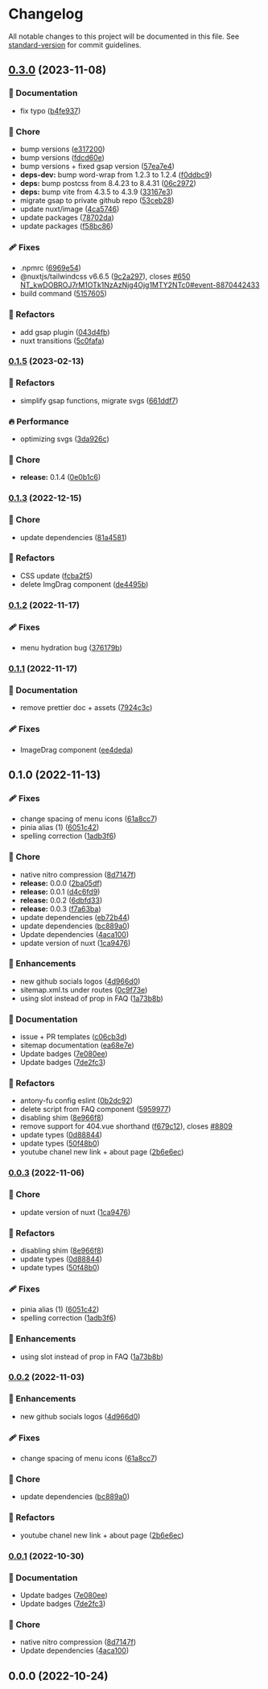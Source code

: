 # Changelog

All notable changes to this project will be documented in this file. See [standard-version](https://github.com/conventional-changelog/standard-version) for commit guidelines.

## [0.3.0](https://github.com/BenjaminOddou/portfolio/compare/v0.1.5...v0.3.0) (2023-11-08)


### 📖 Documentation

* fix typo ([b4fe937](https://github.com/BenjaminOddou/portfolio/commits/b4fe93735fe55f52f9f472725fa486f71a648bd6))


### 🏡 Chore

* bump versions ([e317200](https://github.com/BenjaminOddou/portfolio/commits/e31720085c41b6d1cb4d116169f6e7cd79f69f72))
* bump versions ([fdcd60e](https://github.com/BenjaminOddou/portfolio/commits/fdcd60e5c7721bae35a5a2422b962524486ab821))
* bump versions + fixed gsap version ([57ea7e4](https://github.com/BenjaminOddou/portfolio/commits/57ea7e496d27ba4ed932f06ca0b25717afe582cf))
* **deps-dev:** bump word-wrap from 1.2.3 to 1.2.4 ([f0ddbc9](https://github.com/BenjaminOddou/portfolio/commits/f0ddbc9fd985f445699fe3e30faf3ab55f889637))
* **deps:** bump postcss from 8.4.23 to 8.4.31 ([06c2972](https://github.com/BenjaminOddou/portfolio/commits/06c297222aac9d05a65dcd2a2ad3fce301605362))
* **deps:** bump vite from 4.3.5 to 4.3.9 ([33167e3](https://github.com/BenjaminOddou/portfolio/commits/33167e32e441e686b470617b4105d5bc66a82c7e))
* migrate gsap to private github repo ([53ceb28](https://github.com/BenjaminOddou/portfolio/commits/53ceb2805e9c3fe5ffef91dfee021ff74514b7db))
* update nuxt/image ([4ca5746](https://github.com/BenjaminOddou/portfolio/commits/4ca57463f64b40ee987180fcd74d78784366877d))
* update packages ([78702da](https://github.com/BenjaminOddou/portfolio/commits/78702dab829bdee584dce188914deef7c6b92ddd))
* update packages ([f58bc86](https://github.com/BenjaminOddou/portfolio/commits/f58bc86259a110760dc68e7eab5e923c4e729394))


### 🩹 Fixes

* .npmrc ([6969e54](https://github.com/BenjaminOddou/portfolio/commits/6969e54ccafb67fa81f958785727dc0531ce714f))
* @nuxtjs/tailwindcss v6.6.5 ([9c2a297](https://github.com/BenjaminOddou/portfolio/commits/9c2a297968e82fb3166d797df875cd92c040919f)), closes [#650](https://github.com/BenjaminOddou/portfolio/issues/650) [NT_kwDOBROJ7rM1OTk1NzAzNjg4Ojg1MTY2NTc0#event-8870442433](https://github.com/BenjaminOddou/NT_kwDOBROJ7rM1OTk1NzAzNjg4Ojg1MTY2NTc0/issues/event-8870442433)
* build command ([5157605](https://github.com/BenjaminOddou/portfolio/commits/51576053efc45a8e2655282625d22783c5307a49))


### 💅 Refactors

* add gsap plugin ([043d4fb](https://github.com/BenjaminOddou/portfolio/commits/043d4fb094b0a66684defcb1068091a183a3feab))
* nuxt transitions ([5c0fafa](https://github.com/BenjaminOddou/portfolio/commits/5c0fafa7e1a3cba0c0f00728c7e116d099807f80))

### [0.1.5](https://github.com/BenjaminOddou/portfolio/compare/v0.1.4...v0.1.5) (2023-02-13)


### 💅 Refactors

* simplify gsap functions, migrate svgs ([661ddf7](https://github.com/BenjaminOddou/portfolio/commits/661ddf7b95ad2399260139b534a1e3f88ba5cbd9))


### 🔥 Performance

* optimizing svgs ([3da926c](https://github.com/BenjaminOddou/portfolio/commits/3da926c413e54777b248ac367e56b64ccbc0e386))


### 🏡 Chore

* **release:** 0.1.4 ([0e0b1c6](https://github.com/BenjaminOddou/portfolio/commits/0e0b1c60ab78f90ae3a1890a251582f7ad28ac82))

### [0.1.3](https://github.com/BenjaminOddou/portfolio/compare/v0.1.2...v0.1.3) (2022-12-15)


### 🏡 Chore

* update dependencies ([81a4581](https://github.com/BenjaminOddou/portfolio/commits/81a45814ffb8f40230e0e0b7dd1661552e4158de))


### 💅 Refactors

* CSS update ([fcba2f5](https://github.com/BenjaminOddou/portfolio/commits/fcba2f5d4dc4ac1de7aa358b3e2705b238d28c82))
* delete ImgDrag component ([de4495b](https://github.com/BenjaminOddou/portfolio/commits/de4495b325e2b70ee558443bee84c17f84211aaf))

### [0.1.2](https://github.com/BenjaminOddou/portfolio/compare/v0.1.1...v0.1.2) (2022-11-17)


### 🩹 Fixes

* menu hydration bug ([376179b](https://github.com/BenjaminOddou/portfolio/commits/376179b566994048a9bc60bf183738736227f6cc))

### [0.1.1](https://github.com/BenjaminOddou/portfolio/compare/v0.1.0...v0.1.1) (2022-11-17)


### 📖 Documentation

* remove prettier doc + assets ([7924c3c](https://github.com/BenjaminOddou/portfolio/commits/7924c3c8e70542938e0a2eb1ddd1d579ea7144b1))


### 🩹 Fixes

* ImageDrag component ([ee4deda](https://github.com/BenjaminOddou/portfolio/commits/ee4dedafab5a30334be45b908ef74272f4da9591))

## 0.1.0 (2022-11-13)


### 🩹 Fixes

* change spacing of menu icons ([61a8cc7](https://github.com/BenjaminOddou/portfolio/commits/61a8cc736d2a6fc082ecd582dee413304380bddb))
* pinia alias (1) ([6051c42](https://github.com/BenjaminOddou/portfolio/commits/6051c4263ece21a7ce30cf8e050143b16b76fe30))
* spelling correction ([1adb3f6](https://github.com/BenjaminOddou/portfolio/commits/1adb3f62f9fcc0e1363c4c645a3444b5ac6e2296))


### 🏡 Chore

* native nitro compression ([8d7147f](https://github.com/BenjaminOddou/portfolio/commits/8d7147fae5ca36c201a955bbac600562f39e35da))
* **release:** 0.0.0 ([2ba05df](https://github.com/BenjaminOddou/portfolio/commits/2ba05df4f37c2d77dd130a5621c62483b5871809))
* **release:** 0.0.1 ([d4c6fd9](https://github.com/BenjaminOddou/portfolio/commits/d4c6fd98a0e2aec395cadb820b8b1647a69bc4c0))
* **release:** 0.0.2 ([6dbfd33](https://github.com/BenjaminOddou/portfolio/commits/6dbfd338d8459bbeceddfa07b5de305f0f7d10e2))
* **release:** 0.0.3 ([f7a63ba](https://github.com/BenjaminOddou/portfolio/commits/f7a63ba2132b3149096541b6d4d7b470af338044))
* update dependencies ([eb72b44](https://github.com/BenjaminOddou/portfolio/commits/eb72b44deec3373fa11ce7a0be121f3f37bee0fc))
* update dependencies ([bc889a0](https://github.com/BenjaminOddou/portfolio/commits/bc889a0c3ec743c39619a1b3ce5303bd93f21f22))
* Update dependencies ([4aca100](https://github.com/BenjaminOddou/portfolio/commits/4aca1000d790d46278781b65d43d70883f966100))
* update version of nuxt ([1ca9476](https://github.com/BenjaminOddou/portfolio/commits/1ca94763c97a56f5da807bafbc5929dd483fd8fb))


### 🚀 Enhancements

* new github socials logos ([4d966d0](https://github.com/BenjaminOddou/portfolio/commits/4d966d055ad6849db239fa14fe0e0f59ba9f1641))
* sitemap.xml.ts under routes ([0c9f73e](https://github.com/BenjaminOddou/portfolio/commits/0c9f73e48bd9c350eff297b01b5a2b534234120f))
* using slot instead of prop in FAQ ([1a73b8b](https://github.com/BenjaminOddou/portfolio/commits/1a73b8b6c7f14cea937c525db25b1cbeb22e675e))


### 📖 Documentation

* issue + PR templates ([c06cb3d](https://github.com/BenjaminOddou/portfolio/commits/c06cb3d7f7944a9beb0343ef453ea66b94908dcb))
* sitemap documentation ([ea68e7e](https://github.com/BenjaminOddou/portfolio/commits/ea68e7e152d9087ee0dacc5ddab816f3095fc97e))
* Update badges ([7e080ee](https://github.com/BenjaminOddou/portfolio/commits/7e080ee884439784c4c569e89ce88ca472d91dfb))
* Update badges ([7de2fc3](https://github.com/BenjaminOddou/portfolio/commits/7de2fc30a67e83090a729890b2430a8e517cd5a3))


### 💅 Refactors

* antony-fu config eslint ([0b2dc92](https://github.com/BenjaminOddou/portfolio/commits/0b2dc92d9577282d1875364337bdbbd64d755456))
* delete script from FAQ component ([5959977](https://github.com/BenjaminOddou/portfolio/commits/5959977a84aa301a2671b4749600477e9930137e))
* disabling shim ([8e966f8](https://github.com/BenjaminOddou/portfolio/commits/8e966f85df399720747695198c254c6a5dc37812))
* remove support for 404.vue shorthand ([f679c12](https://github.com/BenjaminOddou/portfolio/commits/f679c12471ae2263f4973d1fab7df6e0aefb90da)), closes [#8809](https://github.com/BenjaminOddou/portfolio/issues/8809)
* update types ([0d88844](https://github.com/BenjaminOddou/portfolio/commits/0d88844e5057821c15fc5222afadb803f43dfe8b))
* update types ([50f48b0](https://github.com/BenjaminOddou/portfolio/commits/50f48b0336328556dbe5d613aad565457c2f7df5))
* youtube chanel new link + about page ([2b6e6ec](https://github.com/BenjaminOddou/portfolio/commits/2b6e6ec40995127638fe92f97dfaf5ddaa811aa3))

### [0.0.3](https://github.com/BenjaminOddou/portfolio/compare/v0.0.2...v0.0.3) (2022-11-06)


### 🏡 Chore

* update version of nuxt ([1ca9476](https://github.com/BenjaminOddou/portfolio/commits/1ca94763c97a56f5da807bafbc5929dd483fd8fb))


### 💅 Refactors

* disabling shim ([8e966f8](https://github.com/BenjaminOddou/portfolio/commits/8e966f85df399720747695198c254c6a5dc37812))
* update types ([0d88844](https://github.com/BenjaminOddou/portfolio/commits/0d88844e5057821c15fc5222afadb803f43dfe8b))
* update types ([50f48b0](https://github.com/BenjaminOddou/portfolio/commits/50f48b0336328556dbe5d613aad565457c2f7df5))


### 🩹 Fixes

* pinia alias (1) ([6051c42](https://github.com/BenjaminOddou/portfolio/commits/6051c4263ece21a7ce30cf8e050143b16b76fe30))
* spelling correction ([1adb3f6](https://github.com/BenjaminOddou/portfolio/commits/1adb3f62f9fcc0e1363c4c645a3444b5ac6e2296))


### 🚀 Enhancements

* using slot instead of prop in FAQ ([1a73b8b](https://github.com/BenjaminOddou/portfolio/commits/1a73b8b6c7f14cea937c525db25b1cbeb22e675e))

### [0.0.2](https://github.com/BenjaminOddou/portfolio/compare/v0.0.1...v0.0.2) (2022-11-03)


### 🚀 Enhancements

* new github socials logos ([4d966d0](https://github.com/BenjaminOddou/portfolio/commits/4d966d055ad6849db239fa14fe0e0f59ba9f1641))


### 🩹 Fixes

* change spacing of menu icons ([61a8cc7](https://github.com/BenjaminOddou/portfolio/commits/61a8cc736d2a6fc082ecd582dee413304380bddb))


### 🏡 Chore

* update dependencies ([bc889a0](https://github.com/BenjaminOddou/portfolio/commits/bc889a0c3ec743c39619a1b3ce5303bd93f21f22))


### 💅 Refactors

* youtube chanel new link + about page ([2b6e6ec](https://github.com/BenjaminOddou/portfolio/commits/2b6e6ec40995127638fe92f97dfaf5ddaa811aa3))

### [0.0.1](https://github.com/BenjaminOddou/portfolio/compare/v0.0.0...v0.0.1) (2022-10-30)


### 📖 Documentation

* Update badges ([7e080ee](https://github.com/BenjaminOddou/portfolio/commits/7e080ee884439784c4c569e89ce88ca472d91dfb))
* Update badges ([7de2fc3](https://github.com/BenjaminOddou/portfolio/commits/7de2fc30a67e83090a729890b2430a8e517cd5a3))


### 🏡 Chore

* native nitro compression ([8d7147f](https://github.com/BenjaminOddou/portfolio/commits/8d7147fae5ca36c201a955bbac600562f39e35da))
* Update dependencies ([4aca100](https://github.com/BenjaminOddou/portfolio/commits/4aca1000d790d46278781b65d43d70883f966100))

## 0.0.0 (2022-10-24)
